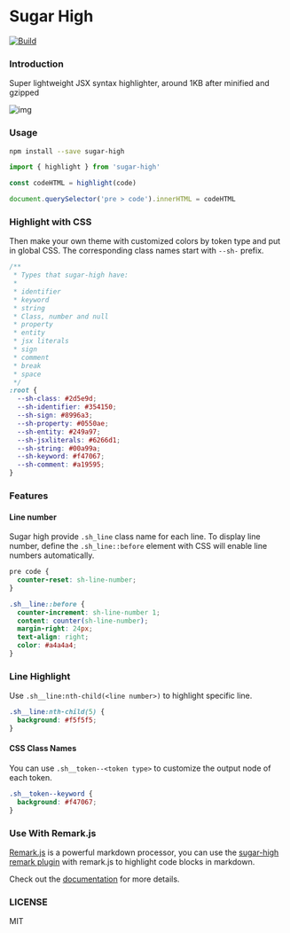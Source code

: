 # Sugar High

[![Build][build-badge]][build]

### Introduction

Super lightweight JSX syntax highlighter, around 1KB after minified and gzipped

![img](https://repository-images.githubusercontent.com/453236442/aa0db684-bad3-4cd3-a420-f4e53b8c6757)

### Usage

```sh
npm install --save sugar-high
```

```js
import { highlight } from 'sugar-high'

const codeHTML = highlight(code)

document.querySelector('pre > code').innerHTML = codeHTML
```

### Highlight with CSS

Then make your own theme with customized colors by token type and put in global CSS. The corresponding class names start with `--sh-` prefix.

```css
/**
 * Types that sugar-high have:
 *
 * identifier
 * keyword
 * string
 * Class, number and null
 * property
 * entity
 * jsx literals
 * sign
 * comment
 * break
 * space
 */
:root {
  --sh-class: #2d5e9d;
  --sh-identifier: #354150;
  --sh-sign: #8996a3;
  --sh-property: #0550ae;
  --sh-entity: #249a97;
  --sh-jsxliterals: #6266d1;
  --sh-string: #00a99a;
  --sh-keyword: #f47067;
  --sh-comment: #a19595;
}
```

### Features

#### Line number

Sugar high provide `.sh_line` class name for each line. To display line number, define the `.sh_line::before` element with CSS will enable line numbers automatically.

```css
pre code {
  counter-reset: sh-line-number;
}

.sh__line::before {
  counter-increment: sh-line-number 1;
  content: counter(sh-line-number);
  margin-right: 24px;
  text-align: right;
  color: #a4a4a4;
}
```

### Line Highlight

Use `.sh__line:nth-child(<line number>)` to highlight specific line.

```css
.sh__line:nth-child(5) {
  background: #f5f5f5;
}
```

#### CSS Class Names

You can use `.sh__token--<token type>` to customize the output node of each token.

```css
.sh__token--keyword {
  background: #f47067;
}
```

### Use With Remark.js

[Remark.js](https://remark.js.org/) is a powerful markdown processor, you can use the [sugar-high remark plugin](https://remark-sugar-high.vercel.app/) with remark.js to highlight code blocks in markdown.

Check out the [documentation](https://remark-sugar-high.vercel.app/) for more details.

### LICENSE

MIT

<!-- Definitions -->

[build-badge]: https://github.com/huozhi/sugar-high/workflows/Test/badge.svg

[build]: https://github.com/huozhi/sugar-high/actions

[coverage-badge]: https://badge.fury.io/js/sugar-high.svg

[coverage]: https://codecov.io/github/huozhi/sugar-high

[downloads-badge]: https://img.shields.io/npm/dm/sugar-high.svg

[downloads]: https://www.npmjs.com/package/sugar-high
